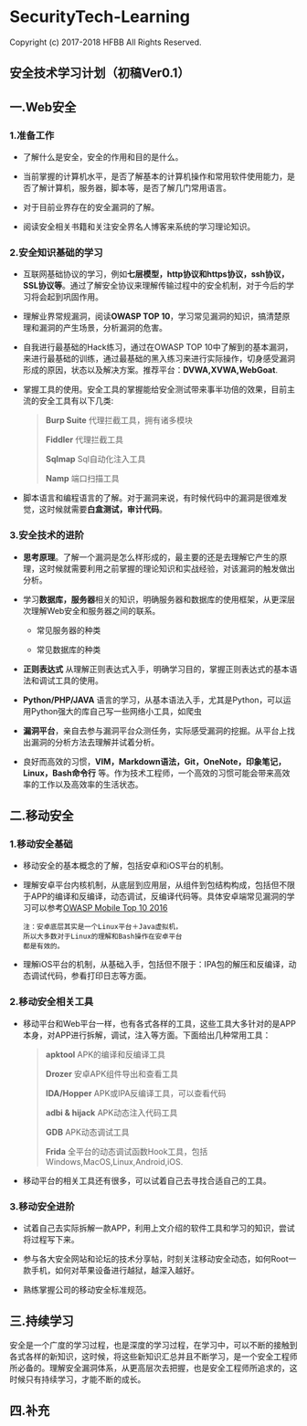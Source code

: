 # SecurityTech-Learning

Copyright (c) 2017-2018 HFBB All Rights Reserved.

## 安全技术学习计划（初稿Ver0.1）

## 一.Web安全
### 1.准备工作
- 了解什么是安全，安全的作用和目的是什么。

- 当前掌握的计算机水平，是否了解基本的计算机操作和常用软件使用能力，是否了解计算机，服务器，脚本等，是否了解几门常用语言。

- 对于目前业界存在的安全漏洞的了解。

- 阅读安全相关书籍和关注安全界名人博客来系统的学习理论知识。

### 2.安全知识基础的学习
- 互联网基础协议的学习，例如**七层模型，http协议和https协议，ssh协议，SSL协议等**。通过了解安全协议来理解传输过程中的安全机制，对于今后的学习将会起到巩固作用。

- 理解业界常规漏洞，阅读**OWASP TOP 10**，学习常见漏洞的知识，搞清楚原理和漏洞的产生场景，分析漏洞的危害。

- 自我进行最基础的Hack练习，通过在OWASP TOP 10中了解到的基本漏洞，来进行最基础的训练，通过最基础的黑入练习来进行实际操作，切身感受漏洞形成的原因，状态以及解决方案。推荐平台：**DVWA,XVWA,WebGoat**.

- 掌握工具的使用。安全工具的掌握能给安全测试带来事半功倍的效果，目前主流的安全工具有以下几类:
  > **Burp Suite** 代理拦截工具，拥有诸多模块
  >
  > **Fiddler** 代理拦截工具
  >
  > **Sqlmap** Sql自动化注入工具
  >
  > **Namp** 端口扫描工具

- 脚本语言和编程语言的了解。对于漏洞来说，有时候代码中的漏洞是很难发觉，这时候就需要**白盒测试，审计代码**。

### 3.安全技术的进阶

- **思考原理**。了解一个漏洞是怎么样形成的，最主要的还是去理解它产生的原理，这时候就需要利用之前掌握的理论知识和实战经验，对该漏洞的触发做出分析。

- 学习**数据库，服务器**相关的知识，明确服务器和数据库的使用框架，从更深层次理解Web安全和服务器之间的联系。
  - 常见服务器的种类

  - 常见数据库的种类

- **正则表达式** 从理解正则表达式入手，明确学习目的，掌握正则表达式的基本语法和调试工具的使用。

- **Python/PHP/JAVA** 语言的学习，从基本语法入手，尤其是Python，可以运用Python强大的库自己写一些网络小工具，如爬虫

- **漏洞平台**，亲自去参与漏洞平台众测任务，实际感受漏洞的挖掘。从平台上找出漏洞的分析方法去理解并试着分析。

- 良好而高效的习惯，**VIM，Markdown语法，Git，OneNote，印象笔记，Linux，Bash命令行** 等。作为技术工程师，一个高效的习惯可能会带来高效率的工作以及高效率的生活状态。

## 二.移动安全
### 1.移动安全基础
- 移动安全的基本概念的了解，包括安卓和iOS平台的机制。

- 理解安卓平台内核机制，从底层到应用层，从组件到包结构构成，包括但不限于APP的编译和反编译，动态调试，反编译代码等。具体安卓端常见漏洞的学习可以参考[OWASP Mobile Top 10 2016](https://www.owasp.org/index.php/Mobile_Top_10_2016-Top_10)
  ```
  注：安卓底层其实是一个Linux平台＋Java虚拟机，
  所以大多数对于Linux的理解和Bash操作在安卓平台
  都是有效的。
  ```

- 理解iOS平台的机制，从基础入手，包括但不限于：IPA包的解压和反编译，动态调试代码，参看打印日志等方面。

### 2.移动安全相关工具

- 移动平台和Web平台一样，也有各式各样的工具，这些工具大多针对的是APP本身，对APP进行拆解，调试，注入等方面。下面给出几种常用工具：

  >**apktool** APK的编译和反编译工具
  >
  >**Drozer** 安卓APK组件导出和查看工具
  >
  >**IDA/Hopper** APK或IPA反编译工具，可以查看代码
  >
  >**adbi & hijack** APK动态注入代码工具
  >
  >**GDB** APK动态调试工具
  >
  >**Frida** 全平台的动态调试函数Hook工具，包括Windows,MacOS,Linux,Android,iOS.

- 移动平台的相关工具还有很多，可以试着自己去寻找合适自己的工具。

### 3.移动安全进阶

- 试着自己去实际拆解一款APP，利用上文介绍的软件工具和学习的知识，尝试将过程写下来。

- 参与各大安全网站和论坛的技术分享帖，时刻关注移动安全动态，如何Root一款手机，如何对苹果设备进行越狱，越深入越好。

- 熟练掌握公司的移动安全标准规范。


## 三.持续学习

安全是一个广度的学习过程，也是深度的学习过程，在学习中，可以不断的接触到各式各样的新知识，这时候，将这些新知识汇总并且不断学习，是一个安全工程师所必备的。理解安全漏洞体系，从更高层次去把握，也是安全工程师所追求的，这时候只有持续学习，才能不断的成长。

## 四.补充
